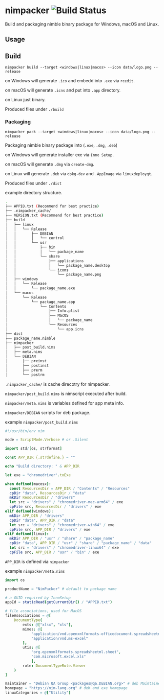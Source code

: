 # nimpacker  ![Build Status](https://github.com/nimpacker/nimpacker/workflows/build/badge.svg) 

Build and packaging nimble binary package for Windows, macOS and Linux.

## Usage

## Build

`nimpacker build --target <windows|linux|macos> --icon data/logo.png --release`

on Windows will generate `.ico` and embedd into `.exe` via `rcedit`.

on macOS will generate `.icns` and put into `.app` directory.

on Linux just binary.

Produced files under `./build`

### Packaging

`nimpacker pack --target <windows|linux|macos> --icon data/logo.png --release`

Packaging nimble binary package into (`.exe`, `.dmg`, `.deb`)

on Windows will generate installer exe via `Inno Setup`.

on macOS will generate `.dmg` via `create-dmg`.

on Linux will generate `.deb` via `dpkg-dev` and `.AppImage` via `linuxdeployqt`.

Produced files under `./dist`

example directory structure.

``` sh
.
├── APPID.txt (Recommend for best practice)
├── .nimpacker_cache/
├── VERSION.txt (Recommend for best practice)
├── build
│   ├── linux
│   │   └── Release
│   │       ├── DEBIAN
│   │       │   └── control
│   │       └── usr
│   │           ├── bin
│   │           │   └── package_name
│   │           └── share
│   │               ├── applications
│   │               │   └── package_name.desktop
│   │               └── icons
│   │                   └── package_name.png
│   ├── windows
│   │   └── Release
│   │       └── package_name.exe
│   └── macos
│       └── Release
│           └── package_name.app
│               └── Contents
│                   ├── Info.plist
│                   ├── MacOS
│                   │   └── package_name
│                   └── Resources
│                       └── app.icns
├── dist
├── package_name.nimble
├── nimpacker
│   ├── post_build.nims
│   ├── meta.nims
│   └── DEBIAN
│       ├── preinst
│       ├── postinst
│       ├── prerm
│       └── postrm

```

`.nimpacker_cache/` is cache direcotry for nimpacker.

`nimpacker/post_build.nims` is nimscript executed after build.

`nimpacker/meta.nims` is variables defined for app meta info.

`nimpacker/DEBIAN` scripts for deb package.

example `nimpacker/post_build.nims`

```nim
#!/usr/bin/env nim

mode = ScriptMode.Verbose # or .Silent

import std/[os, strformat]

const APP_DIR {.strdefine.} = ""

echo "Build directory: " & APP_DIR

let exe = "chromedriver".toExe

when defined(macosx):
  const ResourcesDir = APP_DIR / "Contents" / "Resources"
  cpDir "data", ResourcesDir / "data"
  mkDir ResourcesDir / "drivers"
  let src = "drivers" / "chromedriver-mac-arm64" / exe
  cpFile src, ResourcesDir / "drivers" / exe
elif defined(windows):
  mkDir APP_DIR / "drivers"
  cpDir "data", APP_DIR / "data"
  let src = "drivers" / "chromedriver-win64" / exe
  cpFile src, APP_DIR / "drivers" / exe
elif defined(linux):
  mkDir APP_DIR / "usr" / "share" / "package_name"
  cpDir "data", APP_DIR / "usr" / "share" / "package_name" / "data"
  let src = "drivers" / "chromedriver-linux64" / exe
  cpFile src, APP_DIR / "usr" / "bin" / exe
```

`APP_DIR` is defined via `nimpacker`

example `nimpacker/meta.nims`

```nim
import os

productName = "NimPacker" # default to package name

# a GUID required by InnoSetup
appId = staticRead(getCurrentDir() / "APPID.txt")

# file associations, used for MacOS
fileAssociations = @[
    DocumentType(
        exts: @["xlsx", "xls"],
        mimes: @[
            "application/vnd.openxmlformats-officedocument.spreadsheetml.sheet",
            "application/vnd.ms-excel"
        ],
        utis: @[
            "org.openxmlformats.spreadsheetml.sheet",
            "com.microsoft.excel.xls"
            ],
        role: DocumentTypeRole.Viewer
    )
]

maintainer = "Debian QA Group <packages@qa.DEBIAN.org>" # deb Maintainer
homepage = "https://nim-lang.org" # deb and exe Homepage
linuxCategories = @["Utility"]
```
